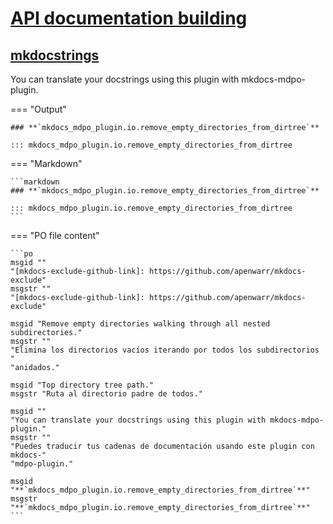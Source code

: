 # [API documentation building][api-documentation-building]

<!-- mdpo-disable-next-line -->
## [mkdocstrings][mkdocstrings-github-link]

You can translate your docstrings using this plugin with mkdocs-mdpo-plugin.

<!-- mdpo-disable -->

=== "Output"

    ### **`mkdocs_mdpo_plugin.io.remove_empty_directories_from_dirtree`**

    ::: mkdocs_mdpo_plugin.io.remove_empty_directories_from_dirtree

=== "Markdown"

    ```markdown
    ### **`mkdocs_mdpo_plugin.io.remove_empty_directories_from_dirtree`**

    ::: mkdocs_mdpo_plugin.io.remove_empty_directories_from_dirtree
    ```

=== "PO file content"

    ```po
    msgid ""
    "[mkdocs-exclude-github-link]: https://github.com/apenwarr/mkdocs-exclude"
    msgstr ""
    "[mkdocs-exclude-github-link]: https://github.com/apenwarr/mkdocs-exclude"

    msgid "Remove empty directories walking through all nested subdirectories."
    msgstr ""
    "Elimina los directorios vacíos iterando por todos los subdirectorios "
    "anidados."

    msgid "Top directory tree path."
    msgstr "Ruta al directorio padre de todos."

    msgid ""
    "You can translate your docstrings using this plugin with mkdocs-mdpo-plugin."
    msgstr ""
    "Puedes traducir tus cadenas de documentación usando este plugin con mkdocs-"
    "mdpo-plugin."

    msgid "**`mkdocs_mdpo_plugin.io.remove_empty_directories_from_dirtree`**"
    msgstr "**`mkdocs_mdpo_plugin.io.remove_empty_directories_from_dirtree`**"
    ```

<!-- mdpo-enable -->

[mkdocstrings-github-link]: https://github.com/pawamoy/mkdocstrings

[api-documentation-building]: https://github.com/mkdocs/mkdocs/wiki/MkDocs-Plugins#api-documentation-building
